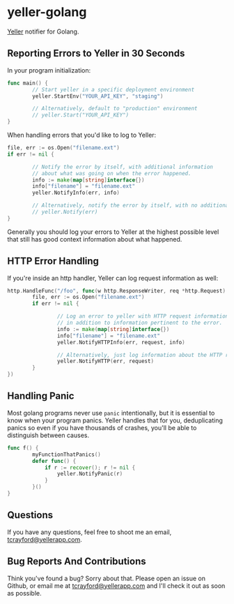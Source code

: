 # yeller-golang

[Yeller](http://yellerapp.com) notifier for Golang.

## Reporting Errors to Yeller in 30 Seconds

In your program initialization:

```go
func main() {
        // Start yeller in a specific deployment environment
        yeller.StartEnv("YOUR_API_KEY", "staging")

        // Alternatively, default to "production" environment
        // yeller.Start("YOUR_API_KEY")
}
```

When handling errors that you'd like to log to Yeller:

```go
file, err := os.Open("filename.ext")
if err != nil {

        // Notify the error by itself, with additional information
        // about what was going on when the error happened.
        info := make(map[string]interface{})
        info["filename"] = "filename.ext"
        yeller.NotifyInfo(err, info)

        // Alternatively, notify the error by itself, with no additional information.
        // yeller.Notify(err)
}
```

Generally you should log your errors to Yeller at the highest possible level
that still has good context information about what happened.

## HTTP Error Handling
If you're inside an http handler, Yeller
can log request information as well:

```go
http.HandleFunc("/foo", func(w http.ResponseWriter, req *http.Request) {
        file, err := os.Open("filename.ext")
        if err != nil {

                // Log an error to yeller with HTTP request information
                // in addition to information pertinent to the error.
                info := make(map[string]interface{})
                info["filename"] = "filename.ext"
                yeller.NotifyHTTPInfo(err, request, info)

                // Alternatively, just log information about the HTTP request.
                yeller.NotifyHTTP(err, request)
        }
})
```

## Handling Panic
Most golang programs never use `panic` intentionally, but it is essential to know
when your program panics. Yeller handles that for you, deduplicating panics so
even if you have thousands of crashes, you'll be able to distinguish between
causes.

```go
func f() {
        myFunctionThatPanics()
        defer func() {
            if r := recover(); r != nil {
                yeller.NotifyPanic(r)
            }
        }()
}
```

## Questions

If you have any questions, feel free to shoot me an email, [tcrayford@yellerapp.com](mailto:tcrayford@yellerapp.com).

## Bug Reports And Contributions

Think you've found a bug? Sorry about that. Please open an issue on Github, or
email me at [tcrayford@yellerapp.com](mailto:tcrayford@yellerapp.com) and I'll
check it out as soon as possible.
